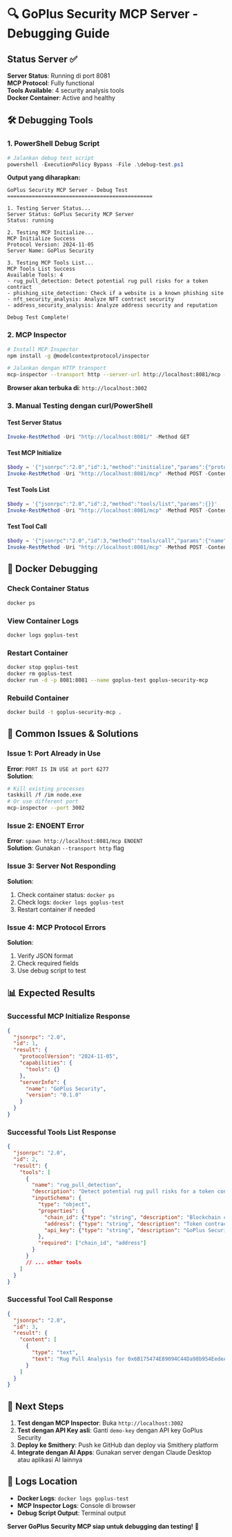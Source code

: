 # 🔍 GoPlus Security MCP Server - Debugging Guide

## Status Server ✅

**Server Status**: Running di port 8081  
**MCP Protocol**: Fully functional  
**Tools Available**: 4 security analysis tools  
**Docker Container**: Active and healthy  

## 🛠️ Debugging Tools

### 1. PowerShell Debug Script
```powershell
# Jalankan debug test script
powershell -ExecutionPolicy Bypass -File .\debug-test.ps1
```

**Output yang diharapkan:**
```
GoPlus Security MCP Server - Debug Test
===============================================

1. Testing Server Status...
Server Status: GoPlus Security MCP Server
Status: running

2. Testing MCP Initialize...
MCP Initialize Success
Protocol Version: 2024-11-05
Server Name: GoPlus Security

3. Testing MCP Tools List...
MCP Tools List Success
Available Tools: 4
- rug_pull_detection: Detect potential rug pull risks for a token contract
- phishing_site_detection: Check if a website is a known phishing site
- nft_security_analysis: Analyze NFT contract security
- address_security_analysis: Analyze address security and reputation

Debug Test Complete!
```

### 2. MCP Inspector
```bash
# Install MCP Inspector
npm install -g @modelcontextprotocol/inspector

# Jalankan dengan HTTP transport
mcp-inspector --transport http --server-url http://localhost:8081/mcp --port 3002
```

**Browser akan terbuka di**: `http://localhost:3002`

### 3. Manual Testing dengan curl/PowerShell

#### Test Server Status
```powershell
Invoke-RestMethod -Uri "http://localhost:8081/" -Method GET
```

#### Test MCP Initialize
```powershell
$body = '{"jsonrpc":"2.0","id":1,"method":"initialize","params":{"protocolVersion":"2024-11-05","capabilities":{"tools":{}},"clientInfo":{"name":"test-client","version":"1.0.0"}}}'
Invoke-RestMethod -Uri "http://localhost:8081/mcp" -Method POST -ContentType "application/json" -Body $body
```

#### Test Tools List
```powershell
$body = '{"jsonrpc":"2.0","id":2,"method":"tools/list","params":{}}'
Invoke-RestMethod -Uri "http://localhost:8081/mcp" -Method POST -ContentType "application/json" -Body $body
```

#### Test Tool Call
```powershell
$body = '{"jsonrpc":"2.0","id":3,"method":"tools/call","params":{"name":"rug_pull_detection","arguments":{"chain_id":"1","address":"0x6B175474E89094C44Da98b954EedeAC495271d0F","api_key":"demo-key"}}}'
Invoke-RestMethod -Uri "http://localhost:8081/mcp" -Method POST -ContentType "application/json" -Body $body
```

## 🐳 Docker Debugging

### Check Container Status
```bash
docker ps
```

### View Container Logs
```bash
docker logs goplus-test
```

### Restart Container
```bash
docker stop goplus-test
docker rm goplus-test
docker run -d -p 8081:8081 --name goplus-test goplus-security-mcp
```

### Rebuild Container
```bash
docker build -t goplus-security-mcp .
```

## 🔧 Common Issues & Solutions

### Issue 1: Port Already in Use
**Error**: `PORT IS IN USE at port 6277`  
**Solution**: 
```bash
# Kill existing processes
taskkill /f /im node.exe
# Or use different port
mcp-inspector --port 3002
```

### Issue 2: ENOENT Error
**Error**: `spawn http://localhost:8081/mcp ENOENT`  
**Solution**: Gunakan `--transport http` flag

### Issue 3: Server Not Responding
**Solution**:
1. Check container status: `docker ps`
2. Check logs: `docker logs goplus-test`
3. Restart container if needed

### Issue 4: MCP Protocol Errors
**Solution**:
1. Verify JSON format
2. Check required fields
3. Use debug script to test

## 📊 Expected Results

### Successful MCP Initialize Response
```json
{
  "jsonrpc": "2.0",
  "id": 1,
  "result": {
    "protocolVersion": "2024-11-05",
    "capabilities": {
      "tools": {}
    },
    "serverInfo": {
      "name": "GoPlus Security",
      "version": "0.1.0"
    }
  }
}
```

### Successful Tools List Response
```json
{
  "jsonrpc": "2.0",
  "id": 2,
  "result": {
    "tools": [
      {
        "name": "rug_pull_detection",
        "description": "Detect potential rug pull risks for a token contract",
        "inputSchema": {
          "type": "object",
          "properties": {
            "chain_id": {"type": "string", "description": "Blockchain chain ID"},
            "address": {"type": "string", "description": "Token contract address"},
            "api_key": {"type": "string", "description": "GoPlus Security API key"}
          },
          "required": ["chain_id", "address"]
        }
      }
      // ... other tools
    ]
  }
}
```

### Successful Tool Call Response
```json
{
  "jsonrpc": "2.0",
  "id": 3,
  "result": {
    "content": [
      {
        "type": "text",
        "text": "Rug Pull Analysis for 0x6B175474E89094C44Da98b954EedeAC495271d0F on chain 1:\nRisk Level: Low\n\nNo specific risk items detected."
      }
    ]
  }
}
```

## 🚀 Next Steps

1. **Test dengan MCP Inspector**: Buka `http://localhost:3002`
2. **Test dengan API Key asli**: Ganti `demo-key` dengan API key GoPlus Security
3. **Deploy ke Smithery**: Push ke GitHub dan deploy via Smithery platform
4. **Integrate dengan AI Apps**: Gunakan server dengan Claude Desktop atau aplikasi AI lainnya

## 📝 Logs Location

- **Docker Logs**: `docker logs goplus-test`
- **MCP Inspector Logs**: Console di browser
- **Debug Script Output**: Terminal output

**Server GoPlus Security MCP siap untuk debugging dan testing!** 🎯
